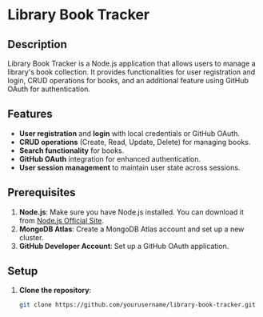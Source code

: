 # Library Book Tracker

## Description
Library Book Tracker is a Node.js application that allows users to manage a library's book collection. It provides functionalities for user registration and login, CRUD operations for books, and an additional feature using GitHub OAuth for authentication.

## Features
- **User registration** and **login** with local credentials or GitHub OAuth.
- **CRUD operations** (Create, Read, Update, Delete) for managing books.
- **Search functionality** for books.
- **GitHub OAuth** integration for enhanced authentication.
- **User session management** to maintain user state across sessions.

## Prerequisites
1. **Node.js**: Make sure you have Node.js installed. You can download it from [Node.js Official Site](https://nodejs.org/).
2. **MongoDB Atlas**: Create a MongoDB Atlas account and set up a new cluster.
3. **GitHub Developer Account**: Set up a GitHub OAuth application.

## Setup
1. **Clone the repository**:
   ```bash
   git clone https://github.com/yourusername/library-book-tracker.git
